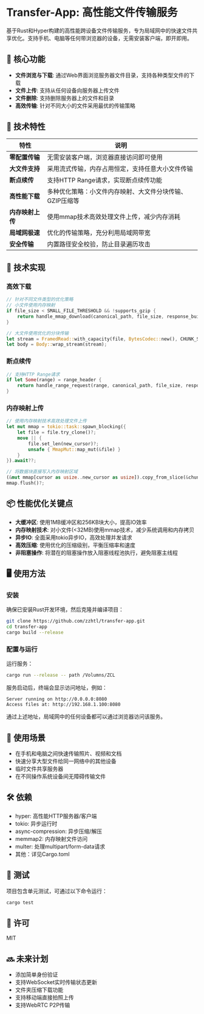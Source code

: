 # Transfer-App: 高性能文件传输服务

基于Rust和Hyper构建的高性能跨设备文件传输服务，专为局域网中的快速文件共享优化。支持手机、电脑等任何带浏览器的设备，无需安装客户端，即开即用。

## 🚀 核心功能

- **文件浏览与下载**: 通过Web界面浏览服务器文件目录，支持各种类型文件的下载
- **文件上传**: 支持从任何设备向服务器上传文件
- **文件删除**: 支持删除服务器上的文件和目录
- **高效传输**: 针对不同大小的文件采用最优的传输策略

## 💪 技术特性

| 特性                | 说明                                                                 |
|---------------------|----------------------------------------------------------------------|
| **零配置传输**      | 无需安装客户端，浏览器直接访问即可使用                                 |
| **大文件支持**      | 采用流式传输，内存占用恒定，支持任意大小文件传输                        |
| **断点续传**        | 支持HTTP Range请求，实现断点续传功能                                   |
| **高性能下载**      | 多种优化策略：小文件内存映射、大文件分块传输、GZIP压缩等               |
| **内存映射上传**    | 使用mmap技术高效处理文件上传，减少内存消耗                             |
| **局域网极速**      | 优化的传输策略，充分利用局域网带宽                                    |
| **安全传输**        | 内置路径安全校验，防止目录遍历攻击                                   |

## 🔧 技术实现

### 高效下载

```rust
// 针对不同文件类型的优化策略
// 小文件使用内存映射
if file_size < SMALL_FILE_THRESHOLD && !supports_gzip {
    return handle_mmap_download(canonical_path, file_size, response_builder).await;
}

// 大文件使用优化的分块传输
let stream = FramedRead::with_capacity(file, BytesCodec::new(), CHUNK_SIZE);
let body = Body::wrap_stream(stream);
```

### 断点续传

```rust
// 支持HTTP Range请求
if let Some(range) = range_header {
    return handle_range_request(range, canonical_path, file_size, response_builder, mime_type.as_ref()).await;
}
```

### 内存映射上传

```rust
// 使用内存映射技术高效处理文件上传
let mut mmap = tokio::task::spawn_blocking({
    let file = file.try_clone()?;
    move || {
        file.set_len(new_cursor)?;
        unsafe { MmapMut::map_mut(&file) }
    }
}).await??;

// 将数据块直接写入内存映射区域
(&mut mmap[cursor as usize..new_cursor as usize]).copy_from_slice(&chunk);
mmap.flush()?;
```

## 📦 性能优化关键点

- **大缓冲区**: 使用1MB缓冲区和256KB块大小，提高IO效率
- **内存映射技术**: 对小文件(<32MB)使用mmap技术，减少系统调用和内存拷贝
- **异步IO**: 全面采用tokio异步IO，高效处理并发请求
- **高效压缩**: 使用优化的压缩级别，平衡压缩率和速度
- **非阻塞操作**: 将潜在的阻塞操作放入阻塞线程池执行，避免阻塞主线程

## 🖥️ 使用方法

### 安装

确保已安装Rust开发环境，然后克隆并编译项目：

```bash
git clone https://github.com/zzhtl/transfer-app.git
cd transfer-app
cargo build --release
```

### 配置与运行

运行服务：

```bash
cargo run --release -- path /Volumns/ZCL
```

服务启动后，终端会显示访问地址，例如：
```
Server running on http://0.0.0.0:8080
Access files at: http://192.168.1.100:8080
```

通过上述地址，局域网中的任何设备都可以通过浏览器访问该服务。

## 📱 使用场景

- 在手机和电脑之间快速传输照片、视频和文档
- 快速分享大型文件给同一网络中的其他设备
- 临时文件共享服务器
- 在不同操作系统设备间无障碍传输文件

## 🛠️ 依赖

- hyper: 高性能HTTP服务器/客户端
- tokio: 异步运行时
- async-compression: 异步压缩/解压
- memmap2: 内存映射文件访问
- multer: 处理multipart/form-data请求
- 其他：详见Cargo.toml

## 🧪 测试

项目包含单元测试，可通过以下命令运行：

```bash
cargo test
```

## 📄 许可

MIT

## 🔜 未来计划

- 添加简单身份验证
- 支持WebSocket实时传输状态更新
- 文件夹压缩下载功能
- 支持移动端直接拍照上传
- 支持WebRTC P2P传输

